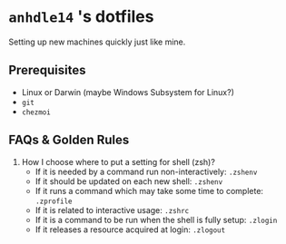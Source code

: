# `anhdle14` 's dotfiles

Setting up new machines quickly just like mine.

## Prerequisites

- Linux or Darwin (maybe Windows Subsystem for Linux?)
- `git`
- `chezmoi`

## FAQs & Golden Rules

1. How I choose where to put a setting for shell (zsh)?
   - If it is needed by a command run non-interactively: `.zshenv`
   - If it should be updated on each new shell: `.zshenv`
   - If it runs a command which may take some time to complete: `.zprofile`
   - If it is related to interactive usage: `.zshrc`
   - If it is a command to be run when the shell is fully setup: `.zlogin`
   - If it releases a resource acquired at login: `.zlogout`
